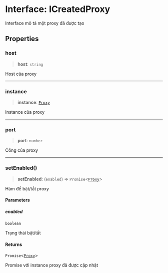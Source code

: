 # Interface: ICreatedProxy

Interface mô tả một proxy đã được tạo

## Properties

<a id="host"></a>

### host

> **host**: `string`

Host của proxy

***

<a id="instance"></a>

### instance

> **instance**: [`Proxy`](/api/testing/TPClient.Class.Proxy.md)

Instance của proxy

***

<a id="port"></a>

### port

> **port**: `number`

Cổng của proxy

***

<a id="setenabled"></a>

### setEnabled()

> **setEnabled**: (`enabled`) => `Promise`\<[`Proxy`](/api/testing/TPClient.Class.Proxy.md)\>

Hàm để bật/tắt proxy

#### Parameters

##### enabled

`boolean`

Trạng thái bật/tắt

#### Returns

`Promise`\<[`Proxy`](/api/testing/TPClient.Class.Proxy.md)\>

Promise với instance proxy đã được cập nhật
